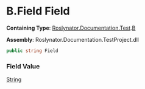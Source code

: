 # B\.Field Field

**Containing Type**: [Roslynator.Documentation.Test](../../README.md)\.[B](../README.md)

**Assembly**: Roslynator\.Documentation\.TestProject\.dll

```csharp
public string Field
```

### Field Value

[String](https://docs.microsoft.com/en-us/dotnet/api/system.string)